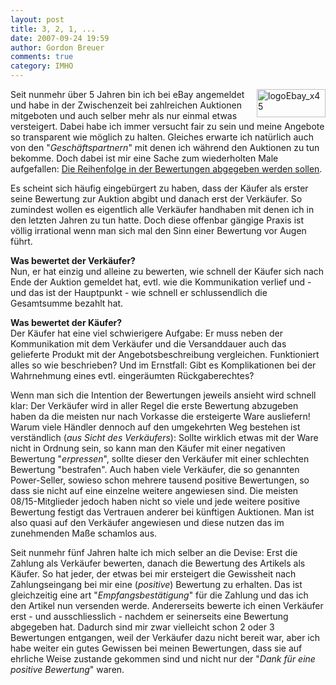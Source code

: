 ```yaml
---
layout: post
title: 3, 2, 1, ...
date: 2007-09-24 19:59
author: Gordon Breuer
comments: true
category: IMHO
---
```

<p><a href="http://www.ebay.de/" target="_blank"><img style="margin: 0px 0px 5px 10px; border-width: 0px" src="http://anheledirwp.blob.core.windows.net/wordpress/2007/09/logoEbay_x45_3.gif" border="0" alt="logoEbay_x45" width="110" height="45" align="right" /></a> Seit nunmehr &uuml;ber 5 Jahren bin ich bei eBay angemeldet und habe in der Zwischenzeit bei zahlreichen Auktionen mitgeboten und auch selber mehr als nur einmal etwas versteigert. Dabei habe ich immer versucht fair zu sein und meine Angebote so transparent wie m&ouml;glich zu halten. Gleiches erwarte ich nat&uuml;rlich auch von den "<em>Gesch&auml;ftspartnern</em>" mit denen ich w&auml;hrend den Auktionen zu tun bekomme. Doch dabei ist mir eine Sache zum wiederholten Male aufgefallen: <span style="text-decoration: underline;">Die Reihenfolge in der Bewertungen abgegeben werden sollen</span>.</p>
<p>Es scheint sich h&auml;ufig eingeb&uuml;rgert zu haben, dass der K&auml;ufer als erster seine Bewertung zur Auktion abgibt und danach erst der Verk&auml;ufer. So zumindest wollen es eigentlich alle Verk&auml;ufer handhaben mit denen ich in den letzten Jahren zu tun hatte. Doch diese offenbar g&auml;ngige Praxis ist v&ouml;llig irrational wenn man sich mal den Sinn einer Bewertung vor Augen f&uuml;hrt.</p>
<p><strong>Was bewertet der Verk&auml;ufer?</strong><br />Nun, er hat einzig und alleine zu bewerten, wie schnell der K&auml;ufer sich nach Ende der Auktion gemeldet hat, evtl. wie die Kommunikation verlief und - und das ist der Hauptpunkt - wie schnell er schlussendlich die Gesamtsumme bezahlt hat.</p>
<p><strong>Was bewertet der K&auml;ufer?</strong><br />Der K&auml;ufer hat eine viel schwierigere Aufgabe: Er muss neben der Kommunikation mit dem Verk&auml;ufer und die Versanddauer auch das gelieferte Produkt mit der Angebotsbeschreibung vergleichen. Funktioniert alles so wie beschrieben? Und im Ernstfall: Gibt es Komplikationen bei der Wahrnehmung eines evtl. einger&auml;umten R&uuml;ckgaberechtes?</p>
<p>Wenn man sich die Intention der Bewertungen jeweils ansieht wird schnell klar: Der Verk&auml;ufer wird in aller Regel die erste Bewertung abzugeben haben da die meisten nur nach Vorkasse die ersteigerte Ware ausliefern! Warum viele H&auml;ndler dennoch auf den umgekehrten Weg bestehen ist verst&auml;ndlich (<em>aus Sicht des Verk&auml;ufers</em>): Sollte wirklich etwas mit der Ware nicht in Ordnung sein, so kann man den K&auml;ufer mit einer negativen Bewertung "<em>erpressen</em>", sollte dieser den Verk&auml;ufer mit einer schlechten Bewertung "bestrafen". Auch haben viele Verk&auml;ufer, die so genannten Power-Seller, sowieso schon mehrere tausend positive Bewertungen, so dass sie nicht auf eine einzelne weitere angewiesen sind. Die meisten 08/15-Mitglieder jedoch haben nicht so viele und jede weitere positive Bewertung festigt das Vertrauen anderer bei k&uuml;nftigen Auktionen. Man ist also quasi auf den Verk&auml;ufer angewiesen und diese nutzen das im zunehmenden Ma&szlig;e schamlos aus.</p>
<p>Seit nunmehr f&uuml;nf Jahren halte ich mich selber an die Devise: Erst die Zahlung als Verk&auml;ufer bewerten, danach die Bewertung des Artikels als K&auml;ufer. So hat jeder, der etwas bei mir ersteigert die Gewissheit nach Zahlungseingang bei mir eine (<em>positive</em>) Bewertung zu erhalten. Das ist gleichzeitig eine art "<em>Empfangsbest&auml;tigung</em>" f&uuml;r die Zahlung und das ich den Artikel nun versenden werde. Andererseits bewerte ich einen Verk&auml;ufer erst - und ausschliesslich - nachdem er seinerseits eine Bewertung abgegeben hat. Dadurch sind mir zwar vielleicht schon 2 oder 3 Bewertungen entgangen, weil der Verk&auml;ufer dazu nicht bereit war, aber ich habe weiter ein gutes Gewissen bei meinen Bewertungen, dass sie auf ehrliche Weise zustande gekommen sind und nicht nur der "<em>Dank f&uuml;r eine positive Bewertung</em>" waren.</p>
